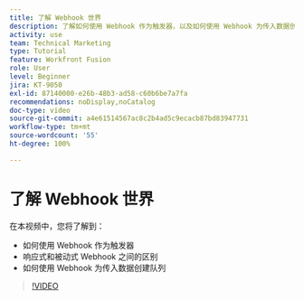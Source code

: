 ```yaml
---
title: 了解 Webhook 世界
description: 了解如何使用 Webhook 作为触发器，以及如何使用 Webhook 为传入数据创建队列，一切尽在  [!DNL Adobe Workfront Fusion]。
activity: use
team: Technical Marketing
type: Tutorial
feature: Workfront Fusion
role: User
level: Beginner
jira: KT-9050
exl-id: 87140000-e26b-48b3-ad58-c60b6be7a7fa
recommendations: noDisplay,noCatalog
doc-type: video
source-git-commit: a4e61514567ac8c2b4ad5c9ecacb87bd83947731
workflow-type: tm+mt
source-wordcount: '55'
ht-degree: 100%

---
```


# 了解 Webhook 世界

在本视频中，您将了解到：

* 如何使用 Webhook 作为触发器
* 响应式和被动式 Webhook 之间的区别
* 如何使用 Webhook 为传入数据创建队列

>[!VIDEO](https://video.tv.adobe.com/v/335291/?quality=12&learn=on)
